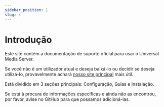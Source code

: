 ```yaml
---
sidebar_position: 1
slug: /
---
```


# Introdução

Este site contém a documentação de suporte oficial para usar o Universal Media Server.

Se você não é um utilizador atual e deseja baixá-lo ou decidir se deseja utilizá-lo, provavelmente achará [nosso site principal](https://www.universalmediaserver.com) mais útil.

Está dividido em 3 seções principais: Configuração, Guias e Instalação.

Se está à procura de informações específicas e ainda não as encontrou, por favor, avise no GitHub para que possamos adicioná-las.
